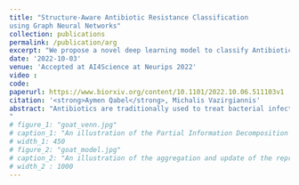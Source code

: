 ```yaml
---
title: "Structure-Aware Antibiotic Resistance Classification
using Graph Neural Networks"
collection: publications
permalink: /publication/arg
excerpt: "We propose a novel deep learning model to classify Antibiotic Resistance using protein sequence and structure [Read More](https://aymenqabel.github.io/publication/arg)"
date: '2022-10-03'
venue: 'Accepted at AI4Science at Neurips 2022'
video : 
code: 
paperurl: https://www.biorxiv.org/content/10.1101/2022.10.06.511103v1
citation: '<strong>Aymen Qabel</strong>, Michalis Vazirgiannis'
abstract: "Antibiotics are traditionally used to treat bacterial infections. However, bacteria can develop immunity to drugs, making them ineffective and thus posing a serious threat to global health. Identifying and classifying the genes responsible for this resistance is critical for the prevention, diagnosis, and treatment of infections as well as the understanding of its mechanisms. Previous methods developed for this purpose have mostly been sequence-based, relying on comparison to existing databases or machine learning models trained on sequence features. However, genes with comparable functions may not always have similar sequences. As a result, in this paper, we develop a deep learning model that uses the protein structure as a complement to the sequence to classify novel ARGs (antibiotic resistant genes), which we expect to provide more useful information than the sequence alone. The proposed approach consists of two steps. First, we capitalize on the celebrated AlphaFold model to predict the 3D structure of a protein from its amino acid sequence. Then, we process the sequence using a transformers-based language model while we also apply a graph neural network to the graph extracted from the structure. We evaluate the proposed architecture on a standard benchmark dataset where it outperforms state-of-the-art methods.
"
# figure_1: "goat_venn.jpg"
# caption_1: "An illustration of the Partial Information Decomposition for the case of one central node and two neighbors. The blue and the red circle represent the mutual information provided by the two neighbors about the central node. Each of these mutual information terms contains two atomic parts: $I(u:v_1)$ consists of the unique information in the $v_1$ neighbor $(U_{v_1}$, blue patch) and the information shared with $v_2$ neighbor ($R$, purple patch). Similarly, $I(u:v_2)$ consists of the unique information in $v_2$ neighbor ($U_{v_2}$, red patch) and again the shared information $R$.  The joint mutual information $I(u : v_1,v_2)$ is represented by the yellow box encompassing the inner two circles. $I(u : v_1,v_2)$ consists of four elements: the unique information in $v_1$ neighbor, the unique information in $v_2$ neighbor, the redundant information among the two neighbors and additionally the synergistic information, $I(u : v_1,v_2) = U_{v_1} + U_{v_2} + R + S $" 
# width_1: 450
# figure_2: "goat_model.jpg"
# caption_2: "An illustration of the aggregation and update of the representation of node $v_i$ using a GOAT layer.<br> A self-attention mechanism is used in order to obtain a ranking between the nodes of the neighborhood and then the ordered neighborhood is given as input into a sequence model (LSTM) to produce the updated representation of node $v_i$."
# width_2 : 1000
---
```

